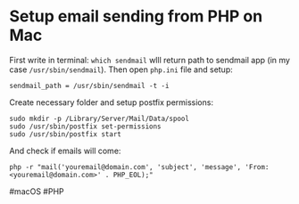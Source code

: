 # Setup email sending from PHP on Mac

First write in terminal: `which sendmail` wlll return path to sendmail app (in my case `/usr/sbin/sendmail`). Then open `php.ini` file and setup:

```shell
sendmail_path = /usr/sbin/sendmail -t -i
```

Create necessary folder and setup postfix permissions:

```shell
sudo mkdir -p /Library/Server/Mail/Data/spool
sudo /usr/sbin/postfix set-permissions
sudo /usr/sbin/postfix start
```

And check if emails will come:

```shell
php -r "mail('youremail@domain.com', 'subject', 'message', 'From: <youremail@domain.com>' . PHP_EOL);"
```

#macOS #PHP 